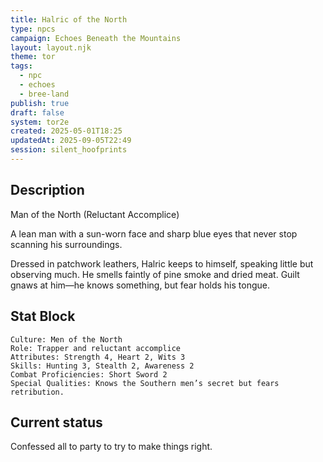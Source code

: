 ```yaml
---
title: Halric of the North
type: npcs
campaign: Echoes Beneath the Mountains
layout: layout.njk
theme: tor
tags:
  - npc
  - echoes
  - bree-land
publish: true
draft: false
system: tor2e
created: 2025-05-01T18:25
updatedAt: 2025-09-05T22:49
session: silent_hoofprints
---
```


## Description
Man of the North (Reluctant Accomplice)
<p class="dropcap">A lean man with a sun-worn face and sharp blue eyes that never stop scanning his surroundings.<p/> Dressed in patchwork leathers, Halric keeps to himself, speaking little but observing much. He smells faintly of pine smoke and dried meat. Guilt gnaws at him—he knows something, but fear holds his tongue.

## Stat Block

```
Culture: Men of the North
Role: Trapper and reluctant accomplice
Attributes: Strength 4, Heart 2, Wits 3
Skills: Hunting 3, Stealth 2, Awareness 2
Combat Proficiencies: Short Sword 2
Special Qualities: Knows the Southern men’s secret but fears retribution.
```

## Current status
Confessed all to party to try to make things right.